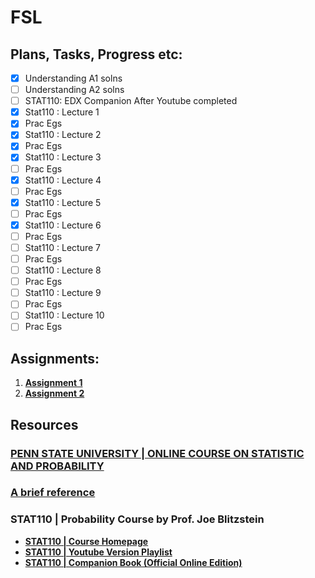 <!--# cs_rkm
 Personal repository for organising and maintaining the course related documents -->

# FSL
## Plans, Tasks, Progress etc:
- [x] Understanding A1 solns
- [ ] Understanding A2 solns
- [ ] STAT110: EDX Companion After Youtube completed
- [x] Stat110 : Lecture 1
- [x] Prac Egs
- [x] Stat110 : Lecture 2
- [x] Prac Egs
- [x] Stat110 : Lecture 3
- [ ] Prac Egs
- [x] Stat110 : Lecture 4
- [ ] Prac Egs
- [x] Stat110 : Lecture 5
- [ ] Prac Egs
- [x] Stat110 : Lecture 6
- [ ] Prac Egs
- [ ] Stat110 : Lecture 7
- [ ] Prac Egs
- [ ] Stat110 : Lecture 8
- [ ] Prac Egs
- [ ] Stat110 : Lecture 9
- [ ] Prac Egs
- [ ] Stat110 : Lecture 10
- [ ] Prac Egs

## Assignments:
1. <b><a href="https://github.com/commandantekaustav/cs_rkm/blob/master/FSL/Assignments/FSL01.pdf"> Assignment 1 </a></b>
2. <b><a href="https://github.com/commandantekaustav/cs_rkm/blob/master/FSL/Assignments/FSL02.pdf"> Assignment 2 </a></b>

## Resources
### <a href="https://newonlinecourses.science.psu.edu/stat414/node/3/">PENN STATE UNIVERSITY | ONLINE COURSE ON STATISTIC AND PROBABILITY</a></b>
### <a href="http://ai.stanford.edu/~paskin/gm-short-course/lec1.pdf"> A brief reference </a>
### STAT110 | Probability Course by Prof. Joe Blitzstein
- <b><a href="https://projects.iq.harvard.edu/stat110/about">STAT110 | Course Homepage</a></b>
- <b><a href="https://www.youtube.com/playlist?list=PL2SOU6wwxB0uwwH80KTQ6ht66KWxbzTIo">STAT110 | Youtube Version Playlist</a></b>
- <b><a href="https://drive.google.com/file/d/1VmkAAGOYCTORq1wxSQqy255qLJjTNvBI/view">STAT110 | Companion Book (Official Online Edition)</a></b>
